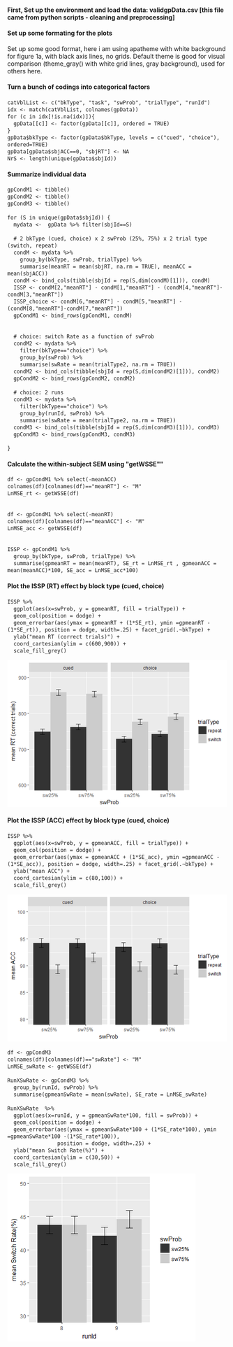 #### First, Set up the environment and load the data: validgpData.csv \[this file came from python scripts - cleaning and preprocessing\]

#### Set up some formating for the plots

Set up some good format, here i am using apatheme with white background
for figure 1a, with black axis lines, no grids. Default theme is good
for visual comparison (theme\_gray() with white grid lines, gray
background), used for others here.

#### Turn a bunch of codings into categorical factors

    catVblList <- c("bkType", "task", "swProb", "trialType", "runId")
    idx <- match(catVblList, colnames(gpData))
    for (c in idx[!is.na(idx)]){
      gpData[[c]] <- factor(gpData[[c]], ordered = TRUE)
    }
    gpData$bkType <- factor(gpData$bkType, levels = c("cued", "choice"), ordered=TRUE)
    gpData[gpData$sbjACC==0, "sbjRT"] <- NA
    NrS <- length(unique(gpData$sbjId))

#### Summarize individual data

    gpCondM1 <- tibble()
    gpCondM2 <- tibble()
    gpCondM3 <- tibble()

    for (S in unique(gpData$sbjId)) {
      mydata <-  gpData %>% filter(sbjId==S) 
      
      # 2 bkType (cued, choice) x 2 swProb (25%, 75%) x 2 trial type (switch, repeat)
      condM <- mydata %>%
        group_by(bkType, swProb, trialType) %>% 
        summarise(meanRT = mean(sbjRT, na.rm = TRUE), meanACC = mean(sbjACC))
      condM <- bind_cols(tibble(sbjId = rep(S,dim(condM)[1])), condM)
      ISSP <- condM[2,"meanRT"] - condM[1,"meanRT"] - (condM[4,"meanRT"]-condM[3,"meanRT"])
      ISSP_choice <- condM[6,"meanRT"] - condM[5,"meanRT"] - (condM[8,"meanRT"]-condM[7,"meanRT"])
      gpCondM1 <- bind_rows(gpCondM1, condM)

      
      # choice: switch Rate as a function of swProb
      condM2 <- mydata %>% 
        filter(bkType=="choice") %>%
        group_by(swProb) %>%
        summarise(swRate = mean(trialType2, na.rm = TRUE))
      condM2 <- bind_cols(tibble(sbjId = rep(S,dim(condM2)[1])), condM2)
      gpCondM2 <- bind_rows(gpCondM2, condM2)
      
      # choice: 2 runs 
      condM3 <- mydata %>% 
        filter(bkType=="choice") %>%
        group_by(runId, swProb) %>%
        summarise(swRate = mean(trialType2, na.rm = TRUE))
      condM3 <- bind_cols(tibble(sbjId = rep(S,dim(condM3)[1])), condM3)
      gpCondM3 <- bind_rows(gpCondM3, condM3)

    }

#### Calculate the within-subject SEM using "getWSSE""

    df <- gpCondM1 %>% select(-meanACC)
    colnames(df)[colnames(df)=="meanRT"] <- "M"
    LnMSE_rt <- getWSSE(df)


    df <- gpCondM1 %>% select(-meanRT)
    colnames(df)[colnames(df)=="meanACC"] <- "M"
    LnMSE_acc <- getWSSE(df)


    ISSP <- gpCondM1 %>%
      group_by(bkType, swProb, trialType) %>% 
      summarise(gpmeanRT = mean(meanRT), SE_rt = LnMSE_rt , gpmeanACC = mean(meanACC)*100, SE_acc = LnMSE_acc*100) 

#### Plot the ISSP (RT) effect by block type (cued, choice)

    ISSP %>%
      ggplot(aes(x=swProb, y = gpmeanRT, fill = trialType)) + 
      geom_col(position = dodge) + 
      geom_errorbar(aes(ymax = gpmeanRT + (1*SE_rt), ymin =gpmeanRT -(1*SE_rt)), position = dodge, width=.25) + facet_grid(.~bkType) + 
      ylab("mean RT (correct trials)") + 
      coord_cartesian(ylim = c(600,900)) +
      scale_fill_grey()

![](figure/ISSP_RT_plot-1.png)

#### Plot the ISSP (ACC) effect by block type (cued, choice)

    ISSP %>%
      ggplot(aes(x=swProb, y = gpmeanACC, fill = trialType)) + 
      geom_col(position = dodge) + 
      geom_errorbar(aes(ymax = gpmeanACC + (1*SE_acc), ymin =gpmeanACC -(1*SE_acc)), position = dodge, width=.25) + facet_grid(.~bkType) + 
      ylab("mean ACC") + 
      coord_cartesian(ylim = c(80,100)) +
      scale_fill_grey()

![](figure/ISSP_ACC_plot-1.png)

    df <- gpCondM3 
    colnames(df)[colnames(df)=="swRate"] <- "M"
    LnMSE_swRate <- getWSSE(df)

    RunXSwRate <- gpCondM3 %>%
      group_by(runId, swProb) %>% 
      summarise(gpmeanSwRate = mean(swRate), SE_rate = LnMSE_swRate) 

    RunXSwRate  %>%
      ggplot(aes(x=runId, y = gpmeanSwRate*100, fill = swProb)) + 
      geom_col(position = dodge) + 
      geom_errorbar(aes(ymax = gpmeanSwRate*100 + (1*SE_rate*100), ymin =gpmeanSwRate*100 -(1*SE_rate*100)), 
                    position = dodge, width=.25) + 
      ylab("mean Switch Rate(%)") + 
      coord_cartesian(ylim = c(30,50)) +
      scale_fill_grey()

![](figure/VTS_rate-1.png)
